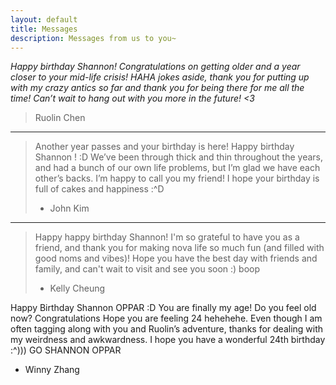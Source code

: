 ```yaml
---
layout: default
title: Messages
description: Messages from us to you~
---
```

_Happy birthday Shannon! Congratulations on getting older and a year closer to your mid-life crisis! HAHA jokes aside, thank you for putting up with my crazy antics so far and thank you for being there for me all the time! Can’t wait to hang out with you more in the future! <3_
> 
> Ruolin Chen

***

> Another year passes and your birthday is here! Happy birthday Shannon ! :D
We’ve been through thick and thin throughout the years, and had a bunch of our own life problems, but I’m glad we have each other’s backs. I’m happy to call you my friend! I hope your birthday is full of cakes and happiness :^D
> 
> - John Kim

***

> Happy happy birthday Shannon! I'm so grateful to have you as a friend, and thank you for making nova life so much fun (and filled with good noms and vibes)! Hope you have the best day with friends and family, and can't wait to visit and see you soon :) boop 
> 
> - Kelly Cheung


Happy Birthday Shannon OPPAR :D You are finally my age! Do you feel old now? Congratulations Hope you are feeling 24 hehehehe. Even though I am often tagging along with you and Ruolin’s adventure, thanks for dealing with my weirdness and awkwardness. I hope you have a wonderful 24th birthday :^)))  GO SHANNON OPPAR

- Winny Zhang


